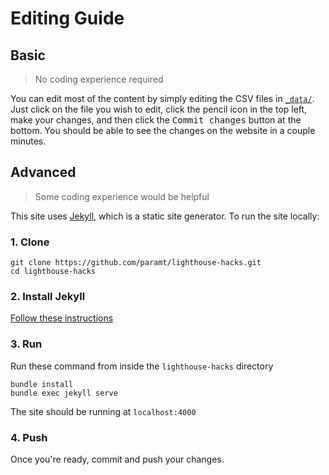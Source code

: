 # Editing Guide

## Basic
> No coding experience required

You can edit most of the content by simply editing the CSV files in [`_data/`](_data). 
Just click on the file you wish to edit, click the pencil icon in the top left, make your changes, and then click the <kbd>Commit changes</kbd> button at the bottom. You should be able to see the changes on the website in a couple minutes.

## Advanced
> Some coding experience would be helpful

This site uses [Jekyll](https://jekyllrb.com/), which is a static site generator. To run the site locally:

### 1. Clone 
```
git clone https://github.com/paramt/lighthouse-hacks.git
cd lighthouse-hacks
```

### 2. Install Jekyll
[Follow these instructions](https://jekyllrb.com/docs/installation/)

### 3. Run 
Run these command from inside the `lighthouse-hacks` directory
```
bundle install
bundle exec jekyll serve 
```
The site should be running at `localhost:4000`

### 4. Push
Once you're ready, commit and push your changes.
